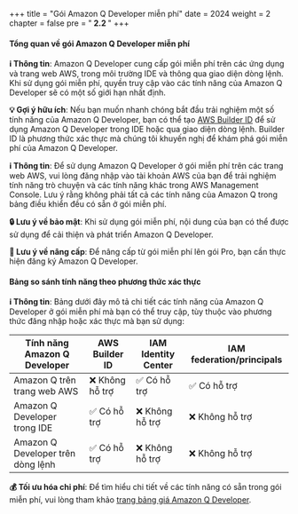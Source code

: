 +++
title = "Gói Amazon Q Developer miễn phí"
date = 2024
weight = 2
chapter = false
pre = "<b>  2.2 </b>"
+++

#### Tổng quan về gói Amazon Q Developer miễn phí

**ℹ️ Thông tin**: Amazon Q Developer cung cấp gói miễn phí trên các ứng dụng và trang web AWS, trong môi trường IDE và thông qua giao diện dòng lệnh. Khi sử dụng gói miễn phí, quyền truy cập vào các tính năng của Amazon Q Developer sẽ có một số giới hạn nhất định.

**💡 Gợi ý hữu ích**: Nếu bạn muốn nhanh chóng bắt đầu trải nghiệm một số tính năng của Amazon Q Developer, bạn có thể tạo [AWS Builder ID](https://docs.aws.amazon.com/signin/latest/userguide/differences-aws_builder_id.html) để sử dụng Amazon Q Developer trong IDE hoặc qua giao diện dòng lệnh. Builder ID là phương thức xác thực mà chúng tôi khuyến nghị để khám phá gói miễn phí của Amazon Q Developer.

**ℹ️ Thông tin**: Để sử dụng Amazon Q Developer ở gói miễn phí trên các trang web AWS, vui lòng đăng nhập vào tài khoản AWS của bạn để trải nghiệm tính năng trò chuyện và các tính năng khác trong AWS Management Console. Lưu ý rằng không phải tất cả các tính năng của Amazon Q trong bảng điều khiển đều có sẵn ở gói miễn phí.

**🔒 Lưu ý về bảo mật**: Khi sử dụng gói miễn phí, nội dung của bạn có thể được sử dụng để cải thiện và phát triển Amazon Q Developer.

**🔄 Lưu ý về nâng cấp**: Để nâng cấp từ gói miễn phí lên gói Pro, bạn cần thực hiện đăng ký Amazon Q Developer.

#### Bảng so sánh tính năng theo phương thức xác thực

**ℹ️ Thông tin**: Bảng dưới đây mô tả chi tiết các tính năng của Amazon Q Developer ở gói miễn phí mà bạn có thể truy cập, tùy thuộc vào phương thức đăng nhập hoặc xác thực mà bạn sử dụng:

| **Tính năng Amazon Q Developer** | **AWS Builder ID** | **IAM Identity Center** | **IAM federation/principals** |
|----------------------------------|-------------------|------------------------|------------------------------|
| Amazon Q trên trang web AWS      | ❌ Không hỗ trợ    | ✅ Có hỗ trợ            | ✅ Có hỗ trợ                  |
| Amazon Q Developer trong IDE     | ✅ Có hỗ trợ      | ❌ Không hỗ trợ         | ❌ Không hỗ trợ               |
| Amazon Q Developer trên dòng lệnh | ✅ Có hỗ trợ      | ❌ Không hỗ trợ         | ❌ Không hỗ trợ               |

**💰 Tối ưu hóa chi phí**: Để tìm hiểu chi tiết về các tính năng có sẵn trong gói miễn phí, vui lòng tham khảo [trang bảng giá Amazon Q Developer](https://aws.amazon.com/q/developer/pricing).
